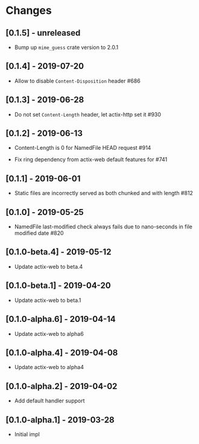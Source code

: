 # Changes

## [0.1.5] - unreleased

* Bump up `mime_guess` crate version to 2.0.1

## [0.1.4] - 2019-07-20

* Allow to disable `Content-Disposition` header #686


## [0.1.3] - 2019-06-28

* Do not set `Content-Length` header, let actix-http set it #930


## [0.1.2] - 2019-06-13

* Content-Length is 0 for NamedFile HEAD request #914

* Fix ring dependency from actix-web default features for #741

## [0.1.1] - 2019-06-01

* Static files are incorrectly served as both chunked and with length #812

## [0.1.0] - 2019-05-25

* NamedFile last-modified check always fails due to nano-seconds
  in file modified date #820

## [0.1.0-beta.4] - 2019-05-12

* Update actix-web to beta.4

## [0.1.0-beta.1] - 2019-04-20

* Update actix-web to beta.1

## [0.1.0-alpha.6] - 2019-04-14

* Update actix-web to alpha6

## [0.1.0-alpha.4] - 2019-04-08

* Update actix-web to alpha4

## [0.1.0-alpha.2] - 2019-04-02

* Add default handler support

## [0.1.0-alpha.1] - 2019-03-28

* Initial impl
